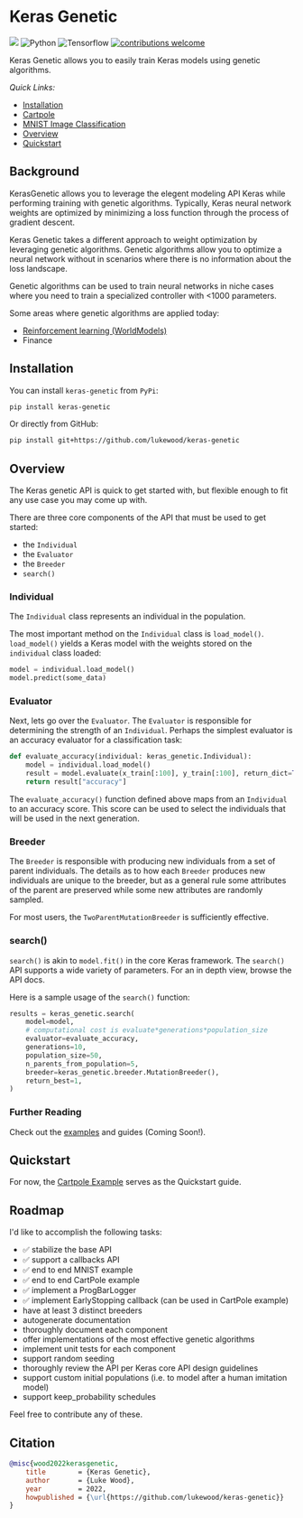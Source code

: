 # Keras Genetic

[![](https://github.com/lukewood/keras-genetic/workflows/Tests/badge.svg?branch=master)](https://github.com/lukewood/keras-genetic/actions?query=workflow%3ATests+branch%3Amaster)
![Python](https://img.shields.io/badge/python-v3.7.0+-success.svg)
![Tensorflow](https://img.shields.io/badge/tensorflow-v2.8.0+-success.svg)
[![contributions welcome](https://img.shields.io/badge/contributions-welcome-brightgreen.svg?style=flat)](https://github.com/lukewood/keras-genetic/issues)

Keras Genetic allows you to easily train Keras models using genetic algorithms.

*Quick Links:*

- [Installation](#Installation)
- [Cartpole](examples/cartpole/cartpole.py)
- [MNIST Image Classification](examples/mnist/mnist.py)
- [Overview](#Overview)
- [Quickstart](#Quickstart)

## Background
KerasGenetic allows you to leverage the elegent modeling API Keras while performing
training with genetic algorithms.  Typically, Keras neural network weights are optimized
by minimizing a loss function through the process of gradient descent.

Keras Genetic takes a different approach to weight optimization by leveraging
genetic algorithms.  Genetic algorithms allow you to optimize a neural network
without in scenarios where there is no information about the loss landscape.

Genetic algorithms can be used to train neural networks in niche cases where you need to
train a specialized controller with <1000 parameters.

Some areas where genetic algorithms are applied today:

- [Reinforcement learning (WorldModels)](https://worldmodels.github.io/)
- Finance

## Installation
You can install `keras-genetic` from `PyPi`:

```bash
pip install keras-genetic
```

Or directly from GitHub:

```bash
pip install git+https://github.com/lukewood/keras-genetic
```

## Overview

The Keras genetic API is quick to get started with, but flexible enough to fit
any use case you may come up with.

There are three core components of the API that must be used to get started:

- the `Individual`
- the `Evaluator`
- the `Breeder`
- `search()`

### Individual

The `Individual` class represents an individual in the population.

The most important method on the `Individual` class is `load_model()`.
`load_model()` yields a Keras model with the weights stored on the `individual`
class loaded:

```python
model = individual.load_model()
model.predict(some_data)
```

### Evaluator

Next, lets go over the `Evaluator`.  The `Evaluator` is responsible for
determining the strength of an `Individual`.  Perhaps the simplest
evaluator is an accuracy evaluator for a classification task:

```python
def evaluate_accuracy(individual: keras_genetic.Individual):
    model = individual.load_model()
    result = model.evaluate(x_train[:100], y_train[:100], return_dict=True, verbose=0)
    return result["accuracy"]
```

The `evaluate_accuracy()` function defined above maps from an `Individual` to an
accuracy score.  This score can be used to select the individuals that will be
used in the next generation.

### Breeder

The `Breeder` is responsible with producing new individuals from a set of parent
individuals.  The details as to how each `Breeder` produces new individuals are
unique to the  breeder, but as a general rule some attributes of the parent are
preserved while some new attributes are randomly sampled.

For most users, the `TwoParentMutationBreeder` is sufficiently effective.

### search()

`search()` is akin to `model.fit()` in the core Keras framework.  The `search()` API
supports a wide variety of parameters.  For an in depth view, browse the API docs.

Here is a sample usage of the `search()` function:

```python
results = keras_genetic.search(
    model=model,
    # computational cost is evaluate*generations*population_size
    evaluator=evaluate_accuracy,
    generations=10,
    population_size=50,
    n_parents_from_population=5,
    breeder=keras_genetic.breeder.MutationBreeder(),
    return_best=1,
)
```

### Further Reading

Check out the [examples](examples/) and guides (Coming Soon!).

## Quickstart

For now, the [Cartpole Example](examples/cartpole/cartpole.py) serves as the Quickstart guide.


## Roadmap

I'd like to accomplish the following tasks:

- ✅ stabilize the base API
- ✅ support a callbacks API
- ✅ end to end MNIST example
- ✅ end to end CartPole example
- ✅ implement a ProgBarLogger
- ✅ implement EarlyStopping callback (can be used in CartPole example)
- have at least 3 distinct breeders
- autogenerate documentation
- thoroughly document each component
- offer implementations of  the most effective genetic algorithms
- implement unit tests for each component
- support random seeding
- thoroughly review the API per Keras core API design guidelines
- support custom initial populations (i.e. to model after a human imitation model)
- support keep_probability schedules

Feel free to contribute any of these.

## Citation

```bibtex
@misc{wood2022kerasgenetic,
	title        = {Keras Genetic},
	author       = {Luke Wood},
	year         = 2022,
	howpublished = {\url{https://github.com/lukewood/keras-genetic}}
}
```
